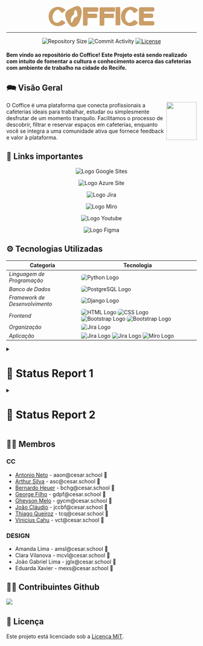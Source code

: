 <p align="center"><img align="center" width="280" src="media/imagens/coffice_reta_marrom.png"/></p>
<hr>

<p align="center">
  <img
    src="https://img.shields.io/github/repo-size/coffice-g7/coffice?style=flat"
    alt="Repository Size"
  />
  <img
    src="https://img.shields.io/github/commit-activity/t/coffice-g7/coffice?style=flat&logo=github"
    alt="Commit Activity"
  />
  <a href="LICENSE.md"
    ><img
      src="https://img.shields.io/github/license/coffice-g7/coffice"
      alt="License"
  /></a>
</p>


<h4>Bem vindo ao repositório do Coffice! Este Projeto está sendo realizado com intuito de fomentar a cultura e conhecimento acerca das cafeterias com ambiente de trabalho na cidade do Recife.<h4>

## 🗪 Visão Geral

<p float="left">

<img align="right" width="80" height="100" src="media/imagens/GRÃO_PNG_MARROM-removebg-preview.png" />

O Coffice é uma plataforma que conecta profissionais a cafeterias ideais para trabalhar, estudar ou simplesmente desfrutar de um momento tranquilo. Facilitamos o processo de descobrir, filtrar e reservar espaços em cafeterias, enquanto você se integra a uma comunidade ativa que fornece feedback e valor à plataforma.

## 🔗 Links importantes 

<p style="text-align: center; text-decoration: none;">
  <a href="https://sites.google.com/cesar.school/site-grupo7/home?authuser=1" style="text-decoration: none;">
    <img src="media/imagens/GRÃO_PNG_MARROM-removebg-preview.png" alt="Logo" width="20" height="25">
    <span>Google Sites</span>
  </a>
</p>
<p style="text-align: center; text-decoration: none;">
  <a href="https://coffice.azurewebsites.net/" style="text-decoration: none;">
    <img src="media/imagens/GRÃO_PNG_MARROM-removebg-preview.png" alt="Logo" width="20" height="25">
    <span>Azure Site</span>
  </a>
</p>
<p style="text-align: center; text-decoration: none;">
  <a href="https://coffice-pj2.atlassian.net/jira/software/projects/COF/boards/1" style="text-decoration: none;">
    <img src="media/imagens/GRÃO_PNG_MARROM-removebg-preview.png" alt="Logo" width="20" height="25">
    <span>Jira</span>
  </a>
</p>
<p style="text-align: center; text-decoration: none;">
  <a href="https://miro.com/app/board/uXjVNjNdv6A=/" style="text-decoration: none;">
    <img src="media/imagens/GRÃO_PNG_MARROM-removebg-preview.png" alt="Logo" width="20" height="25">
    <span>Miro</span>
  </a>
</p>
<p style="text-align: center; text-decoration: none;">
  <a href="https://www.youtube.com/channel/UCpPg-7nDrKEgPi6ADXkpfIA" style="text-decoration: none;">
    <img src="media/imagens/GRÃO_PNG_MARROM-removebg-preview.png" alt="Logo" width="20" height="25">
    <span>Youtube</span>
  </a>
</p>
<p style="text-align: center; text-decoration: none;">
  <a href="https://www.figma.com/file/VuJpIWTrolT7ZYsfdg1E6g/Figma-basics?type=design&node-id=1669%3A162202&mode=design&t=4V8eHwX7xPwvWkX1-1" style="text-decoration: none;">
    <img src="media/imagens/GRÃO_PNG_MARROM-removebg-preview.png" alt="Logo" width="20" height="25">
    <span>Figma</span>
  </a>
</p>

## ⚙ Tecnologias Utilizadas

| Categoria                   | Tecnologia                                                                           |
|-----------------------------|--------------------------------------------------------------------------------------|
| *Linguagem de Programação*    | <img src="https://img.shields.io/badge/Python-3776AB?style=for-the-badge&logo=python&logoColor=white" alt="Python Logo" style="border-radius: 5px;"> |
| *Banco de Dados*               | <img src="https://img.shields.io/badge/PostgreSQL-316192?style=for-the-badge&logo=postgresql&logoColor=white" alt="PostgreSQL Logo" style="border-radius: 5px;"> |
| *Framework de Desenvolvimento* | <img src="https://img.shields.io/badge/Django-092E20?style=for-the-badge&logo=django&logoColor=white" alt="Django Logo" style="border-radius: 5px;"> |
| *Frontend*                     | <img src="https://img.shields.io/badge/HTML-239120?style=for-the-badge&logo=html5&logoColor=white" alt="HTML Logo" style="border-radius: 5px;"> <img src="https://img.shields.io/badge/CSS-239120?&style=for-the-badge&logo=css3&logoColor=white" alt="CSS Logo" style="border-radius: 5px;"> <img src="https://img.shields.io/badge/Bootstrap-563D7C?style=for-the-badge&logo=bootstrap&logoColor=white" alt="Bootstrap Logo" style="border-radius: 5px;"> <img src="https://img.shields.io/badge/JavaScript-F7DF1E?style=for-the-badge&logo=javascript&logoColor=black" alt="Bootstrap Logo" style="border-radius: 5px;">|
| *Organização*                  | <img src="https://img.shields.io/badge/Jira-0052CC?style=for-the-badge&logo=Jira&logoColor=white" alt="Jira Logo" style="border-radius: 5px;"> |
|  *Aplicação*                  | <img src="https://img.shields.io/badge/Microsoft_Azure-0089D6?style=for-the-badge&logo=microsoft-azure&logoColor=white" alt="Jira Logo"> <img src="https://img.shields.io/badge/Google_chrome-4285F4?style=for-the-badge&logo=Google-chrome&logoColor=white" alt="Jira Logo"> <img src="https://img.shields.io/badge/Miro-050038?style=for-the-badge&logo=Miro&logoColor=white" alt="Miro Logo">|

<details>
<summary> <h1> 📝 Status Report 1 </h1> </summary>

## 💼 Histórias de Usuário

### Como usuário cliente:

| Número | Descrição |
|--------|-----------|
| 1. | **Gostaria de ver uma lista de sugestão de cafeterias** <br> Como usuário cliente, gostaria de visualizar uma lista de sugestões de cafeterias na plataforma Coffice, com base na minha localização ou preferências, para que eu possa escolher o local ideal para trabalhar, estudar ou desfrutar de um momento tranquilo. |
| 2. | **Gostaria de ver detalhes de uma cafeteria** <br> Como usuário cliente, gostaria de visualizar os detalhes de uma cafeteria específica na plataforma Coffice, incluindo sua localização, horário de funcionamento, comodidades oferecidas e avaliações de outros usuários, para que eu possa tomar uma decisão informada sobre onde ir. |
| 3. | **Consigo realizar login** <br> Como usuário cliente, gostaria de poder realizar o login na plataforma Coffice utilizando meu e-mail e senha cadastrados, para acessar minha conta e utilizar os recursos da plataforma. |
| 4. | **Gostaria de me cadastrar** <br> Como usuário cliente, gostaria de poder me cadastrar na plataforma Coffice, fornecendo informações básicas como nome, e-mail e senha, para que eu possa acessar todos os recursos da plataforma. |
| 5. | **Gostaria de favoritar cafeterias** <br> Como usuário cliente, gostaria de poder favoritar minhas cafeterias favoritas na plataforma Coffice, para que eu possa acessá-las facilmente e receber notificações sobre promoções e eventos especiais. |
| 6. | **Gostaria de filtrar a lista de sugestões de cafeterias** <br> Como usuário cliente, gostaria de poder filtrar a lista de sugestões de cafeterias na plataforma Coffice, por critérios como localização, comodidades oferecidas e avaliações, para encontrar o local ideal para mim. |
| 7. | **Gostaria de ver uma lista com as cafeterias que favoritei** <br> Como usuário cliente, gostaria de poder acessar uma lista com as cafeterias que favoritei na plataforma Coffice, para que eu possa encontrá-las facilmente e verificar se há novidades ou promoções disponíveis. |

## 🔄 Diagrama de Atividades
<p style="text-align: center; text-decoration: none;">
  <a href="https://drive.google.com/drive/u/1/folders/1RlvqC1O59g56bpLv19bwYtHw1LVJ5vRn" style="text-decoration: none;">
    <img src="media/imagens/GRÃO_PNG_MARROM-removebg-preview.png" alt="Logo" width="20" height="25">
    <span>Diagrama</span>
  </a>
</p>

<img src="media/imagens/diagrama_coffice.png" alt="Descrição da imagem" height="800">


## 🎥 ScreenCasts

Nesta seção, você encontrará os screencasts demonstrando o funcionamento da plataforma Coffice.

<p style="text-align: center; text-decoration: none;">
  <a href="https://www.youtube.com/watch?v=JsFyQICn7oA&ab_channel=G7projetos2" style="text-decoration: none;"> <span>ScreenCast do Protótipo de Baixa Fidelidade</span>
  </a>
</p>
<p>
  <a href="https://www.youtube.com/watch?v=-K9tpjrsI5k" style="text-decoration: none;"> <span>ScreenCast do Sistema em Produção</span>
  </a>
</p>

## 👥 Pair Programming

<details>
<summary>Arthur Silva - Bernardo Heuer</summary>

  <h4> História: Como usuário cliente gostaria de ver a listagem de cafeterias cadastradas</h4>
  <p>A programação em par foi dividida em dois momentos a fim de que ambos pudessem ocupar o papel de revisor e de desenvolvedor. O processo de desenvolvimento envolvendo criação da models, views, chamada de atributos do banco de dados e envio das informações foi realizado com Arthur desenvolvendo e Bernardo como o revisor. Ademais, durante a estilização inicial de todos os cards e esboço da futura funcionalidade de filtragem foi realizada por Bernardo com Arthur como revisor.</p>

<h4> FeedBack: </h4> <p> Foi um ótima experiência uma vez que ao longo do desenvolvimento se faz útil para a revisão constante do código e insights para processo de desenvolvimento das histórias. </p>
</details>

<details>
<summary>Thiago Queiroz - Antônio Neto</summary>
  <h4> História: Como usuário cliente quero poder me cadastrar</h4>
  <p>A programação em par foi dividada em ambos ocupando o papel de revisores e desenvolvedores. O processo de desenvolvimento foi baseado na implementação da tela de registro e login, junto com todo processo de estilização e outras obrigações do Django, onde nós implementamos essa funcionalidade com sucesso e sem nenhum tipo de estresse, fruto da nossa colaboração e familiaridade em trabalhar juntos.</p>
  <h4> FeedBack: </h4> <p> Foi uma experiência que nós, como equipe, sentimos que têm agregado bastante na nossa capacidade de desenvolvimento, apesar dos desafios iniciais com o Django, devido ao Projeto de "FDS" nós sentimos que estamos mais familiarizados com o framework, desenvolvendo bastante nossas habilidades e competências e aprendendo cada vez mais a trabalhar em conjunto. Foi uma ótima experiência</p>
</details>

<details>
<summary>Vinícius Cahu - George Filho</summary>
  <h4> História: Gostaria de ver detalhes de uma cafeteria</h4>
  <p> Na implementação da funcionalidade de visualização de detalhes de uma cafeteria, nós aplicamos a programação em par para dividir o trabalho de maneira eficiente. Enquanto Vinicius se concentrou na interação do usuário, George cuidou dos aspectos visuais.</p>
  <h4> FeedBack: </h4> <p> Após a conclusão da implementação da funcionalidade de visualização de detalhes da cafeteria, podemos fornecer um feedback positivo sobre nossa experiência de trabalho em equipe e sobre o resultado alcançado.
Após a conclusão da implementação da funcionalidade de visualização de detalhes da cafeteria, podemos fornecer um feedback positivo sobre nossa experiência de trabalho em equipe e sobre o resultado alcançado.

A aplicação da programação em par foi fundamental para o sucesso do projeto. Trabalhando em conjunto, conseguimos dividir as tarefas de forma eficiente e aproveitar nossas habilidades individuais para alcançar um objetivo comum.</p>
</details>

## 📊 Jira

<img src="media/imagens/quadro_jira_concluido.png" alt="Descrição da imagem" height="400">

## 🪲 Issue / Bug Tracker

<img src="media/imagens/issue_bug.png" alt="Descrição da imagem" height="400">

</details>

<details>
<summary> <h1> 📝 Status Report 2 </h1> </summary>

## 💼 Histórias de Usuário

### Como usuário cliente:

| Número | Descrição |
|--------|-----------|
| 1. | **Posso filtrar cafeterias** <br> Como usuário cliente, posso filtrar a lista de sugestões de cafeterias na plataforma Coffice, por critérios como "estou sozinho" ou "estou em grupo" para encontrar o local ideal para mim. |
| 2. | **Posso favoritar cafeterias** <br> Como usuário cliente, posso favoritar minhas cafeterias favoritas na plataforma Coffice, para que eu possa visualizá-las facilmente. |
| 3. | **Posso ver minha lista de favoritos** <br> Como usuário cliente, posso acessar uma lista com as cafeterias que favoritei na plataforma Coffice, para que eu possa encontrá-las facilmente. |
| 4. | **Posso solicitar reserva em uma cafeteria** <br> Como usuário cliente, posso solicitar uma reserva em uma cafeteria específica através da plataforma Coffice, para garantir um lugar para trabalhar ou encontrar amigos. |
| 5. | **Posso ver minhas solicitações de reserva** <br> Como usuário cliente, posso visualizar minhas solicitações de reserva em cafeterias através da plataforma Coffice, para acompanhar o status. |
| 6. | **Posso adicionar uma avaliação em uma cafeteria** <br> Como usuário cliente, posso adicionar uma avaliação para uma cafeteria através da plataforma Coffice, para compartilhar minha experiência com outros usuários. |
| 7. | **Posso visualizar as avaliações de uma cafeteria** <br> Como usuário cliente, posso visualizar as avaliações de outros usuários para uma cafeteria específica na plataforma Coffice, para tomar uma decisão informada sobre onde ir. |
| 8. | **Posso visualizar meu histórico de avaliações** <br> Como usuário cliente, posso acessar meu histórico de avaliações de cafeterias na plataforma Coffice, para ver o que escrevi e acompanhar minhas experiências passadas. |

## 🔄 Diagrama de Atividades


## 🎥 ScreenCasts

Nesta seção, você encontrará os screencasts demonstrando o funcionamento da plataforma Coffice.

<p style="text-align: center; text-decoration: none;">
  🎥
  <a href="" style="text-decoration: none;"> <span>ScreenCast do Protótipo de Baixa Fidelidade</span>
  </a>
</p>
<p>
  🎥
  <a href="" style="text-decoration: none;"> <span>ScreenCast do Sistema em Produção</span>
  </a>
</p>
<p>
  🎥
  <a href="" style="text-decoration: none;"> <span>ScreenCast Execução dos testes</span>
  </a>
</p>
<p>
  🎥
  <a href="" style="text-decoration: none;"> <span>ScreenCast CI/CD</span>
  </a>
</p>



## 👥 Pair Programming

<details>
<summary>Arthur Silva - Bernardo Heuer</summary>

  <h4> História: Como usuário cliente posso filtrar cafeterias</h4>
  <p>...</p>
  
  <h4> História: Como usuário cliente posso favoritar cafeterias</h4>
  <p>...</p>

  <h4> História: Como usuário cliente posso ver minha lista de favoritos</h4>
  <p>...</p>

  <h4> FeedBack: </h4> 
  <p>...</p>
  </details>

<details>
<summary>Thiago Queiroz - Antônio Neto</summary>

  <h4> História: Como usuário cliente posso solicitar reserva em uma cafeteria</h4>
  <p>...</p>

  <h4> História: Como usuário cliente posso ver minhas solicitações de reserva</h4>
  <p>...</p>

  <h4> FeedBack: Trabalhar em par foi uma experiência extremamente enriquecedora para nós, Antonio e Thiago. Antonio focou no backend, implementando as rotas e a lógica para processar e exibir reservas, enquanto Thiago desenvolveu as interfaces intuitivas no frontend. Nossa comunicação constante permitiu alinhar expectativas e resolver problemas rapidamente. </h4>
  <p>...</p>
</details>

<details>
<summary>Vinícius Cahu - George Filho</summary>

  <h4> História: Como usuário cliente posso adicionar uma avaliação em uma cafeteria</h4>
  <p>...</p>
  
  <h4> História: Como usuário cliente posso visualizar as avaliações de uma cafeteria</h4>
  <p>...</p>
  
  <h4> História: Como usuário cliente posso visualizar meu histórico de avaliações</h4>
  <p>...</p>
  
  <h4> FeedBack: </h4>
 <p>...</p>
 </details>

## 📊 Jira


## 🐛 Issue / Bug Tracker


</details>


## 👩‍💻 Membros

### CC 

<ul>
  <li>
    <a href="https://github.com/antnasc">Antonio Neto</a> - aaon@cesar.school 📩
  </li>
  <li>
    <a href="https://github.com/ArthurCapistrano">Arthur Silva</a> - asc@cesar.school 📩
  </li>
  <li>
    <a href="https://github.com/BernardoHeuer">Bernardo Heuer</a> - bchg@cesar.school 📩
  </li>
  <li>
    <a href="https://github.com/georgedfilho1">George Filho</a> - gdpf@cesar.school 📩
  </li>
  <li>
    <a href="https://github.com/gheysonmelo">Gheyson Melo</a> - gycm@cesar.school 📩
  </li>
  <li>
    <a href="https://github.com/joaocbf">João Cláudio</a> - jccbf@cesar.school 📩
  </li>
  <li>
    <a href="https://github.com/tempzz7">Thiago Queiroz</a> - tcq@cesar.school 📩
  </li>
  <li>
    <a href="https://github.com/Viniciuscahu">Vinicius Cahu</a> - vct@cesar.school 📩
  </li>
</ul>

### DESIGN

<ul>
  <li>
    Amanda Lima - amsl@cesar.school 📩
  </li>
  <li>
    Clara Vilanova - mcvl@cesar.school 📩
  </li>
  <li>
    João Gabriel Lima - jglx@cesar.school 📩
  </li>
  <li>
    Eduarda Xavier - mexs@cesar.school 📩
  </li>
</ul>


## 👩‍💻 Contribuintes Github

<p align="left">
  <a href="https://github.com/coffice-g7/coffice/graphs/contributors">
  <img src="https://contrib.rocks/image?repo=coffice-g7/coffice" />
</a>
</p>

## 📝 Licença

Este projeto está licenciado sob a [Licença MIT](LICENSE).










